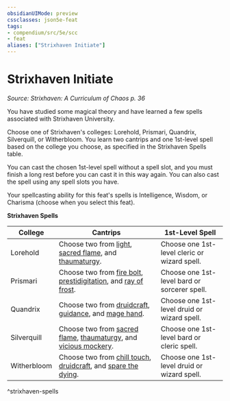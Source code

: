 ```yaml
---
obsidianUIMode: preview
cssclasses: json5e-feat
tags:
- compendium/src/5e/scc
- feat
aliases: ["Strixhaven Initiate"]
---
```

# Strixhaven Initiate
*Source: Strixhaven: A Curriculum of Chaos p. 36*  

You have studied some magical theory and have learned a few spells associated with Strixhaven University.

Choose one of Strixhaven's colleges: Lorehold, Prismari, Quandrix, Silverquill, or Witherbloom. You learn two cantrips and one 1st-level spell based on the college you choose, as specified in the Strixhaven Spells table.

You can cast the chosen 1st-level spell without a spell slot, and you must finish a long rest before you can cast it in this way again. You can also cast the spell using any spell slots you have.

Your spellcasting ability for this feat's spells is Intelligence, Wisdom, or Charisma (choose when you select this feat).

**Strixhaven Spells**

| College | Cantrips | 1st-Level Spell |
|---------|----------|-----------------|
| Lorehold | Choose two from [light](/3-Mechanics/CLI/spells/light.md), [sacred flame](/3-Mechanics/CLI/spells/sacred-flame.md), and [thaumaturgy](/3-Mechanics/CLI/spells/thaumaturgy.md). | Choose one 1st-level cleric or wizard spell. |
| Prismari | Choose two from [fire bolt](/3-Mechanics/CLI/spells/fire-bolt.md), [prestidigitation](/3-Mechanics/CLI/spells/prestidigitation.md), and [ray of frost](/3-Mechanics/CLI/spells/ray-of-frost.md). | Choose one 1st-level bard or sorcerer spell. |
| Quandrix | Choose two from [druidcraft](/3-Mechanics/CLI/spells/druidcraft.md), [guidance](/3-Mechanics/CLI/spells/guidance.md), and [mage hand](/3-Mechanics/CLI/spells/mage-hand.md). | Choose one 1st-level druid or wizard spell. |
| Silverquill | Choose two from [sacred flame](/3-Mechanics/CLI/spells/sacred-flame.md), [thaumaturgy](/3-Mechanics/CLI/spells/thaumaturgy.md), and [vicious mockery](/3-Mechanics/CLI/spells/vicious-mockery.md). | Choose one 1st-level bard or cleric spell. |
| Witherbloom | Choose two from [chill touch](/3-Mechanics/CLI/spells/chill-touch.md), [druidcraft](/3-Mechanics/CLI/spells/druidcraft.md), and [spare the dying](/3-Mechanics/CLI/spells/spare-the-dying.md). | Choose one 1st-level druid or wizard spell. |
^strixhaven-spells